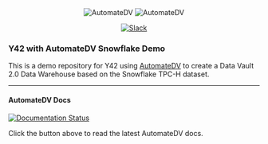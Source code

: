 <div align="center">
  <img src="https://user-images.githubusercontent.com/25080503/237990810-ab2e14cf-a449-47ac-8c72-6f0857816194.png#gh-light-mode-only" alt="AutomateDV">
  <img src="https://user-images.githubusercontent.com/25080503/237990915-6afbeba8-9e80-44cb-a57b-5b5966ab5c02.png#gh-dark-mode-only" alt="AutomateDV">

  [![Slack](https://img.shields.io/badge/Slack-Join-yellow?style=flat&logo=slack)](https://join.slack.com/t/dbtvault/shared_invite/enQtODY5MTY3OTIyMzg2LWJlZDMyNzM4YzAzYjgzYTY0MTMzNTNjN2EyZDRjOTljYjY0NDYyYzEwMTlhODMzNGY3MmU2ODNhYWUxYmM2NjA)
</div>

### Y42 with AutomateDV Snowflake Demo

This is a demo repository for Y42 using [AutomateDV](https://github.com/Datavault-UK/automate-dv) to create a Data Vault 2.0 Data Warehouse
based on the Snowflake TPC-H dataset.

---

#### AutomateDV Docs
[![Documentation Status](https://readthedocs.org/projects/dbtvault/badge/?version=latest)](https://automate-dv.readthedocs.io/en/latest/?badge=latest)

Click the button above to read the latest AutomateDV docs.